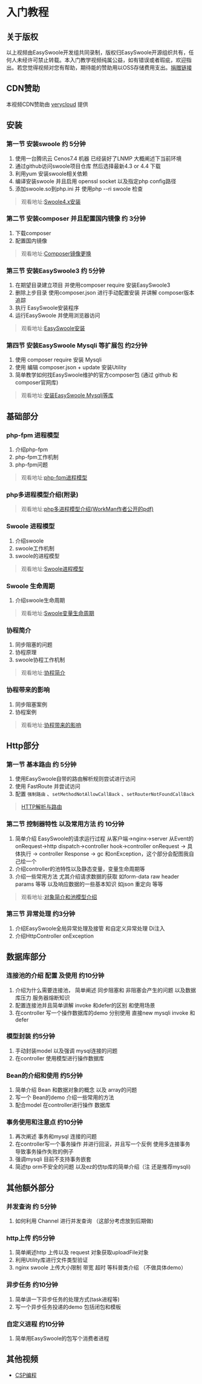 # 入门教程

## 关于版权
以上视频由EasySwoole开发组共同录制，版权归EasySwoole开源组织共有，任何人未经许可禁止转载。本入门教学视频纯属公益，如有错误或者瑕疵，欢迎指出。若您觉得视频对您有帮助，期待能的赞助用以OSS存储费用支出。[捐赠链接](./../donate.md)

## CDN赞助
本视频CDN赞助由 [verycloud](https://www.verycloud.cn/) 提供

## 安装

### 第一节 安装swoole 约 5分钟
1. 使用一台腾讯云 Cenos7.4 机器 已经装好了LNMP 大概阐述下当前环境
2. 通过github访问swoole项目仓库  然后选择最新4.3 or 4.4  下载
3. 利用yum 安装swoole相关依赖
4. 编译安装swoole 并且启用 openssl socket 以及指定php config路径
5. 添加swoole.so到php.ini 并 使用php --ri swoole 检查
   
> 观看地址:[Swoole4.x安装](https://www.easyswoole.com/play_video.html?video=aHR0cDovL3ZpZGVvLW9zcy5lYXN5c3dvb2xlLmNvbS8lRTUlODUlQTUlRTklOTclQTglRTYlOTUlOTklRTclQTglOEIxLyVFNSVBRSU4OSVFOCVBMyU4NXN3b29sZS5tcDQ=)
   
### 第二节 安装composer 并且配置国内镜像 约 3分钟
1. 下载composer
2. 配置国内镜像
      
> 观看地址:[Composer镜像更换](https://www.easyswoole.com/play_video.html?video=aHR0cDovL3ZpZGVvLW9zcy5lYXN5c3dvb2xlLmNvbS8lRTUlODUlQTUlRTklOTclQTglRTYlOTUlOTklRTclQTglOEIxLyVFNSVBRSU4OSVFOCVBMyU4NWNvbXBvc2VyJUU1JUI5JUI2JUU5JTg1JThEJUU3JUJEJUFFJUU1JTlCJUJEJUU1JTg2JTg1JUU5JTk1JTlDJUU1JTgzJThGLm1wNA==)


### 第三节 安装EasySwoole3 约 5分钟
1. 在期望目录建立项目 并使用composer require 安装EasySwoole3
2. 删除上步目录 使用composer.json 进行手动配置安装 并讲解 composer版本追踪
3. 执行 EasySwoole安装程序 
4. 运行EasySwoole 并使用浏览器访问
      
> 观看地址:[EasySwoole安装](https://www.easyswoole.com/play_video.html?video=aHR0cDovL3ZpZGVvLW9zcy5lYXN5c3dvb2xlLmNvbS8lRTUlODUlQTUlRTklOTclQTglRTYlOTUlOTklRTclQTglOEIxLyVFNSVBRSU4OSVFOCVBMyU4NUVhc3lTd29vbGUubXA0)


### 第四节 安装EasySwoole Mysqli 等扩展包 约2分钟
1. 使用 composer require 安装 Mysqli
2. 使用 编辑 composer.json + update 安装Utility
3. 简单教学如何找EasySwoole维护的官方composer包 (通过 github 和 composer官网库)
      
> 观看地址:[安装EasySwoole Mysqli等库](https://www.easyswoole.com/play_video.html?video=aHR0cDovL3ZpZGVvLW9zcy5lYXN5c3dvb2xlLmNvbS8lRTUlODUlQTUlRTklOTclQTglRTYlOTUlOTklRTclQTglOEIxLyVFNSVBRSU4OSVFOCVBMyU4NU15c3FsaSVFNyVBRCU4OSVFNSVCQSU5MyVFNSU5MiU4QyVFNSU5RiVCQSVFNiU5QyVBQyVFNiU5MyU4RCVFNCVCRCU5Qy5tcDQ=)


## 基础部分

### php-fpm 进程模型
1. 介绍php-fpm
2. php-fpm工作机制
3. php-fpm问题
   
> 观看地址:[php-fpm进程模型](https://www.easyswoole.com/play_video.html?video=aHR0cDovL3ZpZGVvLW9zcy5lYXN5c3dvb2xlLmNvbS8lRTUlODUlQTUlRTklOTclQTglRTYlOTUlOTklRTclQTglOEIxL3BocC1mcG0lRTQlQkIlOEIlRTclQkIlOEQubXA0)

### php多进程模型介绍(附录)
> 观看地址:[php多进程模型介绍(WorkMan作者公开的pdf)](https://easyswoole.oss-cn-shenzhen.aliyuncs.com/%E5%85%A5%E9%97%A8%E6%95%99%E7%A8%8B1/php%E5%A4%9A%E8%BF%9B%E7%A8%8B%E6%A8%A1%E5%9E%8B.pdf)
  
### Swoole 进程模型
1. 介绍swoole
2. swoole工作机制
3. swoole的进程模型

> 观看地址:[Swoole进程模型](https://www.easyswoole.com/play_video.html?video=aHR0cDovL3ZpZGVvLW9zcy5lYXN5c3dvb2xlLmNvbS8lRTUlODUlQTUlRTklOTclQTglRTYlOTUlOTklRTclQTglOEIxL3N3b29sZSVFNyU5QSU4NCVFNyVBRSU4MCVFNCVCQiU4QiVFNSU5MiU4QyVFOCVCRiU5QiVFNyVBOCU4QiVFNiVBOCVBMSVFNSU5RSU4QiU3RTIubXA0)

### Swoole 生命周期
1. 介绍swoole生命周期

> 观看地址:[Swoole变量生命周期](https://www.easyswoole.com/play_video.html?video=aHR0cDovL3ZpZGVvLW9zcy5lYXN5c3dvb2xlLmNvbS8lRTUlODUlQTUlRTklOTclQTglRTYlOTUlOTklRTclQTglOEIxL3N3b29sZSVFNSU4RiU5OCVFOSU4NyU4RiVFNyU5NCU5RiVFNSU5MSVCRCVFNSU5MSVBOCVFNiU5QyU5Ri5tcDQ=)

### 协程简介
1. 同步阻塞的问题
2. 协程原理
3. swoole协程工作机制

> 观看地址:[协程简介](https://www.easyswoole.com/play_video.html?video=aHR0cDovL3ZpZGVvLW9zcy5lYXN5c3dvb2xlLmNvbSVFNSU4NSVBNSVFOSU5NyVBOCVFNiU5NSU5OSVFNyVBOCU4QjEvJUU1JThEJThGJUU3JUE4JThCJUU3JUFFJTgwJUU0JUJCJThCLm1wNA==)

### 协程带来的影响
1. 同步阻塞案例
2. 协程案例
   
> 观看地址:[协程带来的影响](https://www.easyswoole.com/play_video.html?video=aHR0cDovL3ZpZGVvLW9zcy5lYXN5c3dvb2xlLmNvbS8lRTUlODUlQTUlRTklOTclQTglRTYlOTUlOTklRTclQTglOEIxLyVFNSU4RCU4RiVFNyVBOCU4QiVFNSVCOCVBNiVFNiU5RCVBNSVFNyU5QSU4NCVFNSVCRCVCMSVFNSU5MyU4RC5tcDQ=)

## Http部分

### 第一节 基本路由 约 5分钟
1. 使用EasySwoole自带的路由解析规则尝试进行访问
2. 使用 FastRoute 并尝试访问
3. 配置 `强制路由` 、`setMethodNotAllowCallBack` 、`setRouterNotFoundCallBack` 
         
> [HTTP解析与路由](https://www.easyswoole.com/play_video.html?video=aHR0cDovL3ZpZGVvLW9zcy5lYXN5c3dvb2xlLmNvbS8lRTUlODUlQTUlRTklOTclQTglRTYlOTUlOTklRTclQTglOEIxL0Vhc3lTd29vbGVIdHRwJUU4JUE3JUEzJUU2JTlFJTkwJUU1JTkyJThDJUU4JUI3JUFGJUU3JTk0JUIxJUU3JUFFJTgwJUU0JUJCJThCLm1wNA==)


### 第二节 控制器特性 以及常用方法 约 10分钟
1. 简单介绍 EasySwoole的请求运行过程 从客户端->nginx->server 从Event的onRequest->http dispatch->controller hook->controller onRequest -> 具体执行 -> controller Response -> gc 和onException，这个部分会配图我自己绘一个
2. 介绍controller的池特性以及静态变量，变量生命周期等
3. 介绍一些常用方法 尤其介绍请求数据的获取 如form-data raw header params 等等 以及响应数据的一些基本知识 如json 重定向 等等
         
> 观看地址:[对象简介和池模型介绍](https://www.easyswoole.com/play_video.html?video=aHR0cDovL3ZpZGVvLW9zcy5lYXN5c3dvb2xlLmNvbS8lRTUlODUlQTUlRTklOTclQTglRTYlOTUlOTklRTclQTglOEIxL0Vhc3lTd29vbGVDb250cm9sbGVyJUU1JUFGJUI5JUU4JUIxJUExJUU3JUFFJTgwJUU0JUJCJThCJUU1JTkyJThDJUU2JUIxJUEwJUU2JUE4JUExJUU1JTlFJThCJUU0JUJCJThCJUU3JUJCJThELm1wNA==)


### 第三节 异常处理 约3分钟
1. 介绍EasySwoole全局异常处理及接管 和自定义异常处理 Di注入
2. 介绍HttpController onException 

## 数据库部分

### 连接池的介绍 配置 及使用 约10分钟
1. 介绍为什么需要连接池， 简单阐述 同步阻塞和 非阻塞会产生的问题 以及数据库压力 服务器熔断知识
2. 配置连接池并且简单讲解 invoke 和defer的区别 和使用场景
3. 在controller 写一个操作数据库的demo  分别使用 直接new mysqli invoke 和defer
   
### 模型封装 约5分钟
1. 手动封装model 以及强调 mysql连接的问题 
2. 在controller 使用模型进行操作数据库

### Bean的介绍和使用 约5分钟
1. 简单介绍 Bean 和数据对象的概念 以及 array的问题
2. 写一个 Bean的demo 介绍一些常用的方法
3. 配合model 在controller进行操作 数据库
   
### 事务使用和注意点 约10分钟
1. 再次阐述 事务和mysql 连接的问题
2. 在controller写一个事务操作 并进行回滚，并且写一个反例 使用多连接事务 导致事务操作失败的例子
3. 强调mysqli 目前不支持事务嵌套
4. 简述tp orm不安全的问题 以及ez的仿tp库的简单介绍（注 还是推荐mysqli)
   
## 其他额外部分

### 并发查询 约 5分钟
1. 如何利用 Channel 进行并发查询 （这部分考虑放到后期做)
   
### http上传 约5分钟
1. 简单阐述http 上传以及 request 对象获取uploadFile对象
2. 利用Utility库进行文件类型验证
3. nginx swoole 上传大小限制 带宽 超时 等科普类介绍 （不做具体demo）

### 异步任务 约10分钟
1. 简单讲一下异步任务的处理方式(task进程等)
2. 写一个异步任务投递的demo 包括闭包和模板

### 自定义进程 约10分钟
1. 简单用EasySwoole的包写个消费者进程


## 其他视频
- [CSP编程](https://www.easyswoole.com/play_video.html?video=aHR0cDovdmlkZW8tb3NzLmVhc3lzd29vbGUuY29tLyVFNSU4NSVBNSVFOSU5NyVBOCVFNiU5NSU5OSVFNyVBOCU4QjEvJUU1JTg1JUE1JUU5JTk3JUE4Y3NwLm1wNA==)